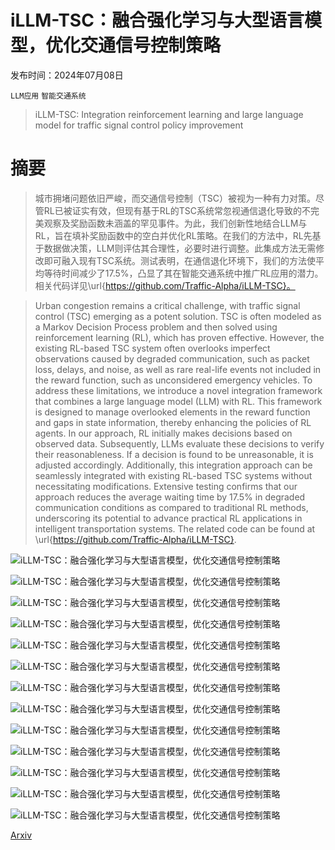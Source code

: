 # iLLM-TSC：融合强化学习与大型语言模型，优化交通信号控制策略

发布时间：2024年07月08日

`LLM应用` `智能交通系统`

> iLLM-TSC: Integration reinforcement learning and large language model for traffic signal control policy improvement

# 摘要

> 城市拥堵问题依旧严峻，而交通信号控制（TSC）被视为一种有力对策。尽管RL已被证实有效，但现有基于RL的TSC系统常忽视通信退化导致的不完美观察及奖励函数未涵盖的罕见事件。为此，我们创新性地结合LLM与RL，旨在填补奖励函数中的空白并优化RL策略。在我们的方法中，RL先基于数据做决策，LLM则评估其合理性，必要时进行调整。此集成方法无需修改即可融入现有TSC系统。测试表明，在通信退化环境下，我们的方法使平均等待时间减少了17.5%，凸显了其在智能交通系统中推广RL应用的潜力。相关代码详见\url{https://github.com/Traffic-Alpha/iLLM-TSC}。

> Urban congestion remains a critical challenge, with traffic signal control (TSC) emerging as a potent solution. TSC is often modeled as a Markov Decision Process problem and then solved using reinforcement learning (RL), which has proven effective. However, the existing RL-based TSC system often overlooks imperfect observations caused by degraded communication, such as packet loss, delays, and noise, as well as rare real-life events not included in the reward function, such as unconsidered emergency vehicles. To address these limitations, we introduce a novel integration framework that combines a large language model (LLM) with RL. This framework is designed to manage overlooked elements in the reward function and gaps in state information, thereby enhancing the policies of RL agents. In our approach, RL initially makes decisions based on observed data. Subsequently, LLMs evaluate these decisions to verify their reasonableness. If a decision is found to be unreasonable, it is adjusted accordingly. Additionally, this integration approach can be seamlessly integrated with existing RL-based TSC systems without necessitating modifications. Extensive testing confirms that our approach reduces the average waiting time by $17.5\%$ in degraded communication conditions as compared to traditional RL methods, underscoring its potential to advance practical RL applications in intelligent transportation systems. The related code can be found at \url{https://github.com/Traffic-Alpha/iLLM-TSC}.

![iLLM-TSC：融合强化学习与大型语言模型，优化交通信号控制策略](../../../paper_images/2407.06025/x1.png)

![iLLM-TSC：融合强化学习与大型语言模型，优化交通信号控制策略](../../../paper_images/2407.06025/x2.png)

![iLLM-TSC：融合强化学习与大型语言模型，优化交通信号控制策略](../../../paper_images/2407.06025/x3.png)

![iLLM-TSC：融合强化学习与大型语言模型，优化交通信号控制策略](../../../paper_images/2407.06025/x4.png)

![iLLM-TSC：融合强化学习与大型语言模型，优化交通信号控制策略](../../../paper_images/2407.06025/x5.png)

![iLLM-TSC：融合强化学习与大型语言模型，优化交通信号控制策略](../../../paper_images/2407.06025/x6.png)

![iLLM-TSC：融合强化学习与大型语言模型，优化交通信号控制策略](../../../paper_images/2407.06025/x7.png)

![iLLM-TSC：融合强化学习与大型语言模型，优化交通信号控制策略](../../../paper_images/2407.06025/all_WT.png)

![iLLM-TSC：融合强化学习与大型语言模型，优化交通信号控制策略](../../../paper_images/2407.06025/EMV_WT.png)

![iLLM-TSC：融合强化学习与大型语言模型，优化交通信号控制策略](../../../paper_images/2407.06025/x8.png)

![iLLM-TSC：融合强化学习与大型语言模型，优化交通信号控制策略](../../../paper_images/2407.06025/x9.png)

![iLLM-TSC：融合强化学习与大型语言模型，优化交通信号控制策略](../../../paper_images/2407.06025/x10.png)

![iLLM-TSC：融合强化学习与大型语言模型，优化交通信号控制策略](../../../paper_images/2407.06025/x11.png)

[Arxiv](https://arxiv.org/abs/2407.06025)